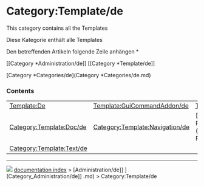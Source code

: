 # Category:Template/de
This category contains all the Templates

Diese Kategorie enthält alle Templates

Den betreffenden Artikeln folgende Zeile anhängen   *

<noinclude>[[Category   *Administration/de]] [[Category   *Template/de]]</noinclude>

[Category   *Categories/de](Category   *Categories/de.md)

### Contents

|     |     |     |
| --- | --- | --- |
| [Template:De](wiki/Template_De.md) | [Template:GuiCommandAddon/de](wiki/Template_GuiCommandAddon/de.md) | [Template:Languages/de](wiki/Template_Languages/de.md) |
| [Category:Template:Doc/de](wiki/Category_Template_Doc/de.md) | [Category:Template:Navigation/de](wiki/Category_Template_Navigation/de.md) | [Category:Template:Text Format/de](wiki/Category_Template_Text Format/de.md) |
| [Category:Template:Text/de](wiki/Category_Template_Text/de.md) |



---
![](images/Right_arrow.png) [documentation index](../README.md) > [Administration/de]] ](Category_Administration/de]] .md) > Category:Template/de
